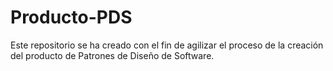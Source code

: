 # Producto-PDS
Este repositorio se ha creado con el fin de agilizar el proceso de la creación del producto de Patrones de Diseño de Software.
